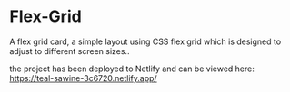 # Flex-Grid

A flex grid card, a simple layout using CSS flex grid which is designed to adjust to different screen sizes.. 

the project has been deployed to Netlify and can be viewed here: https://teal-sawine-3c6720.netlify.app/
